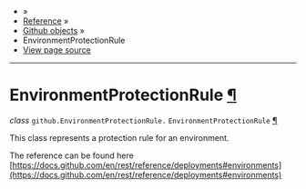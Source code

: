 - »
- [Reference](https://pygithub.readthedocs.io/en/stable/reference.html) »
- [Github objects](https://pygithub.readthedocs.io/en/stable/github_objects.html) »
- EnvironmentProtectionRule
- [View page source](https://pygithub.readthedocs.io/en/stable/_sources/github_objects/EnvironmentProtectionRule.rst.txt)

* * *

# EnvironmentProtectionRule [¶](https://pygithub.readthedocs.io/en/stable/github_objects/EnvironmentProtectionRule.html\#environmentprotectionrule "Permalink to this headline")

_class_ `github.EnvironmentProtectionRule.` `EnvironmentProtectionRule` [¶](https://pygithub.readthedocs.io/en/stable/github_objects/EnvironmentProtectionRule.html#github.EnvironmentProtectionRule.EnvironmentProtectionRule "Permalink to this definition")

This class represents a protection rule for an environment.

The reference can be found here
[https://docs.github.com/en/rest/reference/deployments#environments](https://docs.github.com/en/rest/reference/deployments#environments)